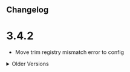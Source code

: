## Changelog

# 3.4.2
- Move trim registry mismatch error to config

<details>
<summary>Older Versions</summary>

# 3.4.1
- Fix early loading crash

# 3.4.0
- Add compat with Better Trim Tooltips
- Replace registry mismatch dump with a more useful error message when modlists don't match

# 3.3.7
- Actually fix the crash with latest version of Mythic Metals

# 3.3.6
- Fix crash with latest version of Mythic Metals

# 3.3.5
- Fix crash when parsing incomplete material jsons

# 3.3.4
- Fix palette generation when resource texture is empty

# 3.3.3
- Fix trim generation on modded armour that is not trimmable by default

## 3.3.2
- Fix incorrect colouring on dyeable armour when used with built-in trim materials

## 3.3.1
- Improve compatibility
- Fix built-in / added trim materials from being replaced with dynamic ones

## 3.3.0
- Add support for REI, EMI and JEI
  - Splits trimming recipes into a seperate category to allow for functional recipes to be easily viewable in the smithing category
- Removed whitelisting
  - It was hardly used and was a pain to maintain

## 3.2.5
- Migrate elytra trim support over to elytra trims as att's internals change less

## 3.2.4
- Improve support for Frostiful
- Improve dynamic trim api

## 3.2.3
- Add support for Frostiful
- Stop missing class log spam

## 3.2.2
- Fix crash when atlas has defined textures but the textures are missing

## 3.2.1
- Added support for Immersive Armours
- Moved to auto-publishing
</details>